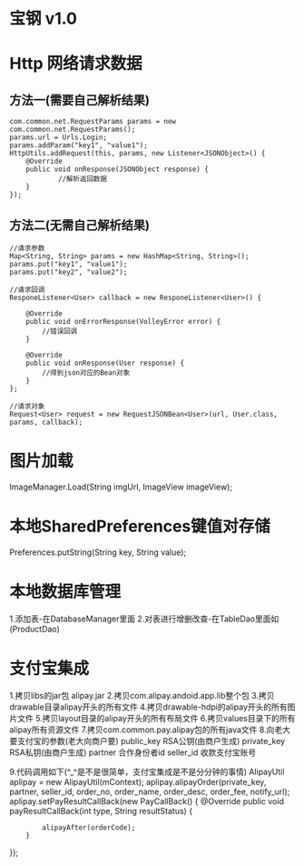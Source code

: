 宝钢 v1.0
======================================

# Http 网络请求数据
	
## 方法一(需要自己解析结果)
  	com.common.net.RequestParams params = new com.common.net.RequestParams();
	params.url = Urls.Login;
	params.addParam("key1", "value1");
	HttpUtils.addRequest(this, params, new Listener<JSONObject>() {
		@Override
		public void onResponse(JSONObject response) {
				//解析返回数据
		}
	});
## 方法二(无需自己解析结果)

   	//请求参数
	Map<String, String> params = new HashMap<String, String>();
	params.put("key1", "value1");
	params.put("key2", "value2");
		
	//请求回调
	ResponeListener<User> callback = new ResponeListener<User>() {

		@Override
		public void onErrorResponse(VolleyError error) {
			//错误回调
		}

		@Override
		public void onResponse(User response) {
			//得到json对应的Bean对象
		}
	};
		
	//请求对象
	Request<User> request = new RequestJSONBean<User>(url, User.class, params, callback);

# 图片加载
  ImageManager.Load(String imgUrl, ImageView imageView);
  
  
# 本地SharedPreferences键值对存储
  Preferences.putString(String key, String value);
  
# 本地数据库管理
  1.添加表-在DatabaseManager里面
  2.对表进行增删改查-在TableDao里面如(ProductDao)
  
 
# 支付宝集成
  1.拷贝libs的jar包 alipay.jar
  2.拷贝com.alipay.andoid.app.lib整个包
  3.拷贝drawable目录alipay开头的所有文件
  4.拷贝drawable-hdpi的alipay开头的所有图片文件
  5.拷贝layout目录的alipay开头的所有布局文件
  6.拷贝values目录下的所有alipay所有资源文件
  7.拷贝com.common.pay.alipay包的所有java文件
  8.向老大要支付宝的参数(老大向商户要)
    public_key			RSA公钥(由商户生成)
    private_key			RSA私钥(由商户生成)
    partner				合作身份者id
    seller_id			收款支付宝账号
    
  9.代码调用如下(^_^是不是很简单，支付宝集成是不是分分钟的事情)
  AlipayUtil aplipay = new AlipayUtil(mContext);
  aplipay.alipayOrder(private_key, partner, seller_id, order_no, order_name, order_desc, order_fee, notify_url);
  aplipay.setPayResultCallBack(new PayCallBack() {
		@Override
		public void payResultCallBack(int type, String resultStatus) {
							
			alipayAfter(orderCode);
		}
  });
  

  
  

	
	